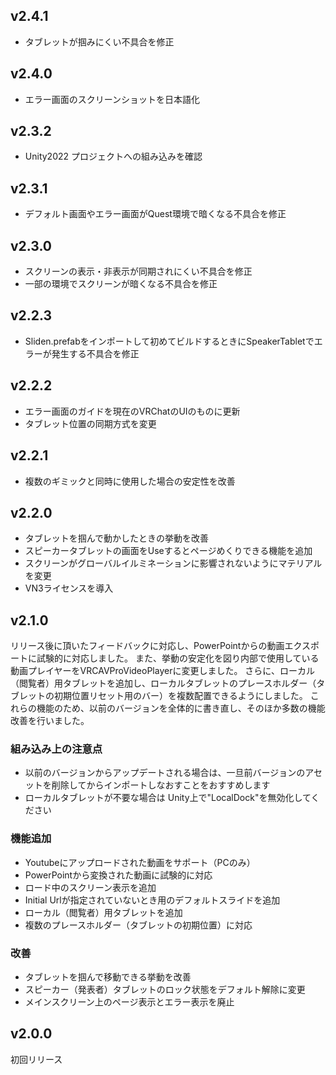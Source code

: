## v2.4.1

- タブレットが掴みにくい不具合を修正

## v2.4.0

- エラー画面のスクリーンショットを日本語化

## v2.3.2

- Unity2022 プロジェクトへの組み込みを確認

## v2.3.1

- デフォルト画面やエラー画面がQuest環境で暗くなる不具合を修正

## v2.3.0

- スクリーンの表示・非表示が同期されにくい不具合を修正
- 一部の環境でスクリーンが暗くなる不具合を修正

## v2.2.3

- Sliden.prefabをインポートして初めてビルドするときにSpeakerTabletでエラーが発生する不具合を修正

## v2.2.2

- エラー画面のガイドを現在のVRChatのUIのものに更新
- タブレット位置の同期方式を変更

## v2.2.1

- 複数のギミックと同時に使用した場合の安定性を改善

## v2.2.0

- タブレットを掴んで動かしたときの挙動を改善
- スピーカータブレットの画面をUseするとページめくりできる機能を追加
- スクリーンがグローバルイルミネーションに影響されないようにマテリアルを変更
- VN3ライセンスを導入


## v2.1.0

リリース後に頂いたフィードバックに対応し、PowerPointからの動画エクスポートに試験的に対応しました。
また、挙動の安定化を図り内部で使用している動画プレイヤーをVRCAVProVideoPlayerに変更しました。
さらに、ローカル（閲覧者）用タブレットを追加し、ローカルタブレットのプレースホルダー（タブレットの初期位置リセット用のバー）を複数配置できるようにしました。
これらの機能のため、以前のバージョンを全体的に書き直し、そのほか多数の機能改善を行いました。

### 組み込み上の注意点

- 以前のバージョンからアップデートされる場合は、一旦前バージョンのアセットを削除してからインポートしなおすことをおすすめします
- ローカルタブレットが不要な場合は Unity上で"LocalDock"を無効化してください

### 機能追加

- Youtubeにアップロードされた動画をサポート（PCのみ）
- PowerPointから変換された動画に試験的に対応
- ロード中のスクリーン表示を追加
- Initial Urlが指定されていないとき用のデフォルトスライドを追加
- ローカル（閲覧者）用タブレットを追加
- 複数のプレースホルダー（タブレットの初期位置）に対応

### 改善

- タブレットを掴んで移動できる挙動を改善
- スピーカー（発表者）タブレットのロック状態をデフォルト解除に変更
- メインスクリーン上のページ表示とエラー表示を廃止


## v2.0.0

初回リリース
